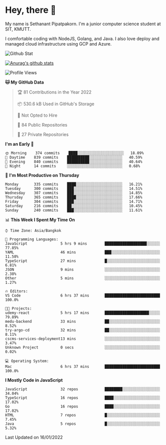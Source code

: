 # Hey, there 🙌
My name is Sethanant Pipatpakorn. I'm a junior computer science student at SIT, KMUTT.

I comfortable coding with NodeJS, Golang, and Java. I also love deploy and managed cloud infrastructure using GCP and Azure.

![Github Stat](https://github-profile-summary-cards.vercel.app/api/cards/profile-details?username=thetkpark&theme=dracula)

[![Anurag's github stats](https://github-readme-stats.vercel.app/api?username=thetkpark&count_private=true&show_icons=true&theme=tokyonight)](https://github.com/anuraghazra/github-readme-stats)

<!--START_SECTION:waka-->
![Profile Views](http://img.shields.io/badge/Profile%20Views-8-blue)

**🐱 My GitHub Data** 

> 🏆 81 Contributions in the Year 2022
 > 
> 📦 530.6 kB Used in GitHub's Storage 
 > 
> 🚫 Not Opted to Hire
 > 
> 📜 84 Public Repositories 
 > 
> 🔑 27 Private Repositories  
 > 
**I'm an Early 🐤** 

```text
🌞 Morning    374 commits    ████░░░░░░░░░░░░░░░░░░░░░   18.09% 
🌆 Daytime    839 commits    ██████████░░░░░░░░░░░░░░░   40.59% 
🌃 Evening    840 commits    ██████████░░░░░░░░░░░░░░░   40.64% 
🌙 Night      14 commits     ░░░░░░░░░░░░░░░░░░░░░░░░░   0.68%

```
📅 **I'm Most Productive on Thursday** 

```text
Monday       335 commits    ████░░░░░░░░░░░░░░░░░░░░░   16.21% 
Tuesday      300 commits    ███░░░░░░░░░░░░░░░░░░░░░░   14.51% 
Wednesday    307 commits    ███░░░░░░░░░░░░░░░░░░░░░░   14.85% 
Thursday     365 commits    ████░░░░░░░░░░░░░░░░░░░░░   17.66% 
Friday       304 commits    ███░░░░░░░░░░░░░░░░░░░░░░   14.71% 
Saturday     216 commits    ██░░░░░░░░░░░░░░░░░░░░░░░   10.45% 
Sunday       240 commits    ███░░░░░░░░░░░░░░░░░░░░░░   11.61%

```


📊 **This Week I Spent My Time On** 

```text
⌚︎ Time Zone: Asia/Bangkok

💬 Programming Languages: 
JavaScript               5 hrs 9 mins        ███████████████████░░░░░░   77.85% 
YAML                     46 mins             ███░░░░░░░░░░░░░░░░░░░░░░   11.58% 
TypeScript               27 mins             █░░░░░░░░░░░░░░░░░░░░░░░░   6.81% 
JSON                     9 mins              ░░░░░░░░░░░░░░░░░░░░░░░░░   2.38% 
Other                    5 mins              ░░░░░░░░░░░░░░░░░░░░░░░░░   1.27%

🔥 Editors: 
VS Code                  6 hrs 37 mins       █████████████████████████   100.0%

🐱‍💻 Projects: 
udemy-react              5 hrs 17 mins       ████████████████████░░░░░   79.89% 
medu-backend             33 mins             ██░░░░░░░░░░░░░░░░░░░░░░░   8.52% 
try-argo-cd              32 mins             ██░░░░░░░░░░░░░░░░░░░░░░░   8.11% 
cscms-services-deployment13 mins             ░░░░░░░░░░░░░░░░░░░░░░░░░   3.47% 
Unknown Project          0 secs              ░░░░░░░░░░░░░░░░░░░░░░░░░   0.02%

💻 Operating System: 
Mac                      6 hrs 37 mins       █████████████████████████   100.0%

```

**I Mostly Code in JavaScript** 

```text
JavaScript               32 repos            ████████░░░░░░░░░░░░░░░░░   34.04% 
TypeScript               16 repos            ████░░░░░░░░░░░░░░░░░░░░░   17.02% 
Go                       16 repos            ████░░░░░░░░░░░░░░░░░░░░░   17.02% 
HTML                     7 repos             █░░░░░░░░░░░░░░░░░░░░░░░░   7.45% 
Java                     5 repos             █░░░░░░░░░░░░░░░░░░░░░░░░   5.32%

```



 Last Updated on 16/01/2022
<!--END_SECTION:waka-->
